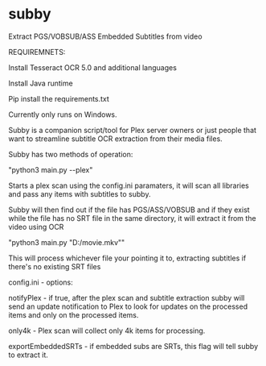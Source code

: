 # subby
 Extract PGS/VOBSUB/ASS Embedded Subtitles from video

REQUIREMNETS:

Install Tesseract OCR 5.0 and additional languages

Install Java runtime

Pip install the requirements.txt

Currently only runs on Windows.


Subby is a companion script/tool for Plex server owners or just people that want to streamline subtitle OCR extraction from their media files.

Subby has two methods of operation:

"python3 main.py --plex"

Starts a plex scan using the config.ini paramaters, it will scan all libraries and pass any items with subtitles to subby.

Subby will then find out if the file has PGS/ASS/VOBSUB and if they exist while the file has no SRT file in the same directory, it will extract it from the video using OCR

"python3 main.py "D:/movie.mkv""

This will process whichever file your pointing it to, extracting subtitles if there's no existing SRT files



config.ini - options:

notifyPlex - if true, after the plex scan and subtitle extraction subby will send an update notification to Plex to look for updates on the processed items and only on the processed items.

only4k - Plex scan will collect only 4k items for processing.

exportEmbeddedSRTs - if embedded subs are SRTs, this flag will tell subby to extract it.
